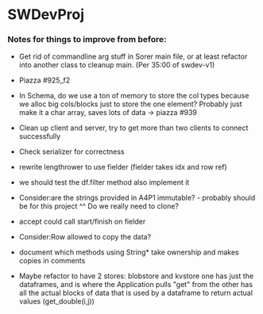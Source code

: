 # SWDevProj



### Notes for things to improve from before:

* Get rid of commandline arg stuff in Sorer main file, or at least refactor into
	another class to cleanup main. (Per 35:00 of swdev-v1)

* Piazza #925_f2

* In Schema, do we use a ton of memory to store the col types because we alloc big
	cols/blocks just to store the one element? Probably just make it a char array,
	saves lots of data -> piazza #939

* Clean up client and server, try to get more than two clients to connect successfully

* Check serializer for correctness

* rewrite lengthrower to use fielder (fielder takes idx and row ref)

* we should test the df.filter method also implement it

* Consider:are the strings provided in A4P1 immutable? - probably should be for this project
^^ Do we really need to clone?

* accept could call start/finish on fielder

* Consider:Row allowed to copy the data?

* document which methods using String\* take ownership and makes copies in comments

* Maybe refactor to have 2 stores: blobstore and kvstore
	one has just the dataframes, and is where the Application pulls "get" from
	the other has all the actual blocks of data that is used by a dataframe to return
	actual values (get_double(i,j))